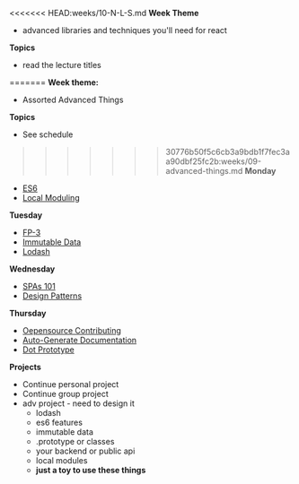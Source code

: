 <<<<<<< HEAD:weeks/10-N-L-S.md
**Week Theme**
  * advanced libraries and techniques you'll need for react  
  
**Topics**  
  * read the lecture titles  

=======
**Week theme:**  
  * Assorted Advanced Things  
  
**Topics**  
  * See schedule  
  
  
>>>>>>> 30776b50f5c6cb3a9bdb1f7fec3aa90dbf25fc2b:weeks/09-advanced-things.md
**Monday**  
  * [ES6](https://github.com/jankeLearning/content-md/blob/master/js/09-es6.md)  
  * [Local Moduling](https://github.com/jankeLearning/content-md/blob/master/npm-modules/09-local-moduling.md)

**Tuesday**  
  * [FP-3](https://github.com/jankeLearning/content-md/blob/master/js/09-FP-3.md)  
  * [Immutable Data](https://github.com/jankeLearning/content-md/blob/master/app-design/09-immutable-data.md)  
  * [Lodash](https://github.com/jankeLearning/content-md/blob/master/npm-modules/09-lodash.md)

**Wednesday**  
  * [SPAs 101](https://github.com/jankeLearning/content-md/blob/master/app-design/09-SPAs-101.md) 
  * [Design Patterns](https://github.com/jankeLearning/content-md/blob/master/dev-knowledge/09-design-patterns.md)

**Thursday**  
  * [Oepensource Contributing](https://github.com/jankeLearning/content-md/blob/master/dev-knowledge/09-opensource-contributing.md)  
  * [Auto-Generate Documentation](https://github.com/jankeLearning/content-md/blob/master/tools/09-doc-generators.md)
  * [Dot Prototype](https://github.com/jankeLearning/content-md/blob/master/js/09-dot-prototype.md)  

**Projects**
  * Continue personal project
  * Continue group project
  * adv project - need to design it  
    * lodash  
    * es6 features  
    * immutable data  
    * .prototype or classes  
    * your backend or public api  
    * local modules  
    * **just a toy to use these things**



